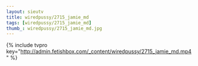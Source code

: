 ```yaml
--- 
layout: sieutv
title: wiredpussy/2715_jamie_md
tags: [wiredpussy/2715_jamie_md]
thumb_: wiredpussy/2715_jamie_md.jpg
---
```

{% include tvpro key="http://admin.fetishbox.com/_content/wiredpussy/2715_jamie_md.mp4" %} 
